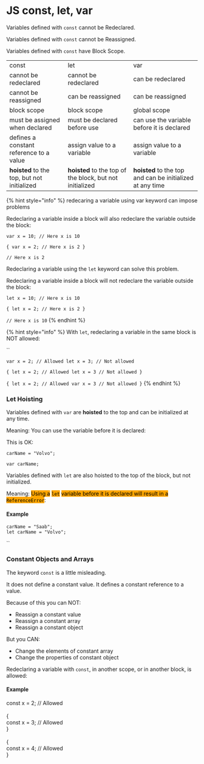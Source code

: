 # JS const, let, var

Variables defined with `const` cannot be Redeclared.

Variables defined with `const` cannot be Reassigned.

Variables defined with `const` have Block Scope.

|                                             |                                                          |                                                           |
| ------------------------------------------- | -------------------------------------------------------- | --------------------------------------------------------- |
| const                                       | let                                                      | var                                                       |
| cannot be redeclared                        | cannot be redeclared                                     | can be redeclared                                         |
| cannot be reassigned                        | can be reassigned                                        | can be reassigned                                         |
| block scope                                 | block scope                                              | global scope                                              |
| must be assigned when declared              | must be declared before use                              | can use the variable before it is declared                |
| defines a constant reference to a value     | assign value to a variable                               | assign value to a variable                                |
| **hoisted** to the top, but not initialized | **hoisted** to the top of the block, but not initialized | **hoisted** to the top and can be initialized at any time |

{% hint style="info" %}
redecaring a variable using var keyword can impose problems

Redeclaring a variable inside a block will also redeclare the variable outside the block:

`var x = 10; // Here x is 10`

`{ var x = 2; // Here x is 2 }`

`// Here x is 2`

Redeclaring a variable using the `let` keyword can solve this problem.

Redeclaring a variable inside a block will not redeclare the variable outside the block:

`let x = 10; // Here x is 10`

`{ let x = 2; // Here x is 2 }`

`// Here x is 10`
{% endhint %}



{% hint style="info" %}
With `let`, redeclaring a variable in the same block is NOT allowed:

``

`var x = 2; // Allowed let x = 3; // Not allowed`

`{ let x = 2; // Allowed let x = 3 // Not allowed }`

`{ let x = 2; // Allowed var x = 3 // Not allowed }`
{% endhint %}

### Let Hoisting

Variables defined with `var` are **hoisted** to the top and can be initialized at any time.

Meaning: You can use the variable before it is declared:

This is OK:

`carName = "Volvo";`&#x20;

`var carName;`

Variables defined with `let` are also hoisted to the top of the block, but not initialized.

Meaning: <mark style="background-color:orange;">Using a</mark> <mark style="background-color:orange;"></mark><mark style="background-color:orange;">`let`</mark> <mark style="background-color:orange;"></mark><mark style="background-color:orange;">variable before it is declared will result in a</mark> <mark style="background-color:orange;"></mark><mark style="background-color:orange;">`ReferenceError`</mark>:

#### Example

`carName = "Saab";`\
`let carName = "Volvo";`

``

### Constant Objects and Arrays

The keyword `const` is a little misleading.

It does not define a constant value. It defines a constant reference to a value.

Because of this you can NOT:

* Reassign a constant value
* Reassign a constant array
* Reassign a constant object

But you CAN:

* Change the elements of constant array
* Change the properties of constant object

Redeclaring a variable with `const`, in another scope, or in another block, is allowed:

#### Example

const x = 2;       // Allowed\
\
{\
&#x20; const x = 3;   // Allowed\
}\
\
{\
&#x20; const x = 4;   // Allowed\
}
